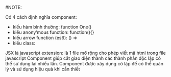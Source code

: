 #NOTE: 

Có 4 cách định nghĩa component: 
+ kiểu hàm bình thường: function One()
+ kiểu anony’mous function\: function(){}
+ kiểu arrow function (es6): () =>
+ kiểu class: 

JSX là javascript extension: là 1 file mở rộng cho phép viết mã html trong file javascript
Component giúp cắt giao diện thành các thành phần độc lập có thể sử dụng lại nhiều lần.
Component được xây dụng cô lập để có thể quản lý và sử dụng hiệu quả khi cần thiết


